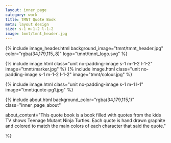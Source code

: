 ```yaml
---
layout: inner_page
category: work
title: TMNT Quote Book
meta: layout design 
size: s-1 m-1-2 l-1-2
image: tmnt/tmnt_header.jpg
---
```


{% include image_header.html background_image="tmnt/tmnt_header.jpg" color="rgba(34,179,115,.8)" logo="tmnt/tmnt_logo.svg" %}

{% include image.html class="unit no-padding-image s-1 m-1-2 l-1-2" image="tmnt/marker.jpg" %}
{% include image.html class="unit no-padding-image s-1 m-1-2 l-1-2" image="tmnt/colour.jpg" %}


{% include image.html class="unit no-padding-image s-1 m-1 l-1" image="tmnt/quote-pg1.jpg" %}


{% include about.html background_color="rgba(34,179,115,1)" class="inner_page_about"

about_content="This quote book is a book filled with quotes from the kids TV shows Teenage Mutant Ninja Turtles. Each quote is hand drawn graphite and colored to match the main colors of each character that said the quote." 

%}